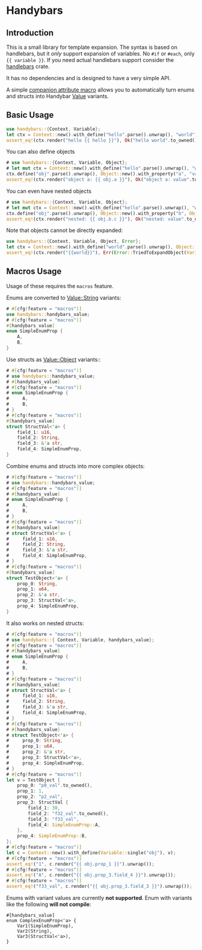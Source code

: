# Handybars

## Introduction

This is a small library for template expansion. The syntax is based on
handlebars, but it _only_ support expansion of variables. No `#if` or `#each`,
only `{{ variable }}`. If you need actual handlebars support consider the
[handlebars](https://lib.rs/crates/handlebars) crate.

It has no dependencies and is designed to have a very simple API.

A simple [companion attribute macro](attribute/README.md) allows you to automatically turn enums and
structs into Handybar [Value](https://docs.rs/handybars/latest/handybars/enum.Value.html) variants.

## Basic Usage

```rust
use handybars::{Context, Variable};
let ctx = Context::new().with_define("hello".parse().unwrap(), "world");
assert_eq!(ctx.render("hello {{ hello }}"), Ok("hello world".to_owned()));
```

You can also define objects

```rust
# use handybars::{Context, Variable, Object};
# let mut ctx = Context::new().with_define("hello".parse().unwrap(), "world");
ctx.define("obj".parse().unwrap(), Object::new().with_property("a", "value"));
assert_eq!(ctx.render("object a: {{ obj.a }}"), Ok("object a: value".to_owned()));
```

You can even have nested objects

```rust
# use handybars::{Context, Variable, Object};
# let mut ctx = Context::new().with_define("hello".parse().unwrap(), "world");
ctx.define("obj".parse().unwrap(), Object::new().with_property("b", Object::new().with_property("c", "value")));
assert_eq!(ctx.render("nested: {{ obj.b.c }}"), Ok("nested: value".to_owned()));
```

Note that objects cannot be directly expanded:

```rust
use handybars::{Context, Variable, Object, Error};
let ctx = Context::new().with_define("world".parse().unwrap(), Object::new().with_property("a", "p1"));
assert_eq!(ctx.render("{{world}}"), Err(Error::TriedToExpandObject(Variable::single("world"))));
```

## Macros Usage

Usage of these requires the `macros` feature.

Enums are converted to [Value::String](https://docs.rs/handybars/latest/handybars/enum.Value.html) variants:

```rust
# #[cfg(feature = "macros")]
use handybars::handybars_value;
# #[cfg(feature = "macros")]
#[handybars_value]
enum SimpleEnumProp {
    A,
    B,
}
```

Use structs as [Value::Object](https://docs.rs/handybars/latest/handybars/enum.Value.html) variants::

```rust
# #[cfg(feature = "macros")]
# use handybars::handybars_value;
# #[handybars_value]
# #[cfg(feature = "macros")]
# enum SimpleEnumProp {
#     A,
#     B,
# }
# #[cfg(feature = "macros")]
#[handybars_value]
struct StructVal<'a> {
    field_1: u16,
    field_2: String,
    field_3: &'a str,
    field_4: SimpleEnumProp,
}
```

Combine enums and structs into more complex objects:

```rust
# #[cfg(feature = "macros")]
# use handybars::handybars_value;
# #[cfg(feature = "macros")]
# #[handybars_value]
# enum SimpleEnumProp {
#     A,
#     B,
# }
# #[cfg(feature = "macros")]
# #[handybars_value]
# struct StructVal<'a> {
#     field_1: u16,
#     field_2: String,
#     field_3: &'a str,
#     field_4: SimpleEnumProp,
# }
# #[cfg(feature = "macros")]
#[handybars_value]
struct TestObject<'a> {
    prop_0: String,
    prop_1: u64,
    prop_2: &'a str,
    prop_3: StructVal<'a>,
    prop_4: SimpleEnumProp,
}
```

It also works on nested structs:

```rust
# #[cfg(feature = "macros")]
# use handybars::{ Context, Variable, handybars_value};
# #[cfg(feature = "macros")]
# #[handybars_value]
# enum SimpleEnumProp {
#     A,
#     B,
# }
# #[cfg(feature = "macros")]
# #[handybars_value]
# struct StructVal<'a> {
#     field_1: u16,
#     field_2: String,
#     field_3: &'a str,
#     field_4: SimpleEnumProp,
# }
# #[cfg(feature = "macros")]
# #[handybars_value]
# struct TestObject<'a> {
#     prop_0: String,
#     prop_1: u64,
#     prop_2: &'a str,
#     prop_3: StructVal<'a>,
#     prop_4: SimpleEnumProp,
# }
# #[cfg(feature = "macros")]
let v = TestObject {
    prop_0: "p0_val".to_owned(),
    prop_1: 1,
    prop_2: "p2_val",
    prop_3: StructVal {
        field_1: 30,
        field_2: "f32_val".to_owned(),
        field_3: "f33_val",
        field_4: SimpleEnumProp::A,
    },
    prop_4: SimpleEnumProp::B,
};
# #[cfg(feature = "macros")]
let c = Context::new().with_define(Variable::single("obj"), v);
# #[cfg(feature = "macros")]
assert_eq!("1", c.render("{{ obj.prop_1 }}").unwrap());
# #[cfg(feature = "macros")]
assert_eq!("A", c.render("{{ obj.prop_3.field_4 }}").unwrap());
# #[cfg(feature = "macros")]
assert_eq!("f33_val", c.render("{{ obj.prop_3.field_3 }}").unwrap());
```

Enums with variant values are currently **not supported**. Enum with variants like the following **will not compile**:

```compile_fail
#[handybars_value]
enum ComplexEnumProp<'a> {
    Var1(SimpleEnumProp),
    Var2(String),
    Var3(StructVal<'a>),
}
```

